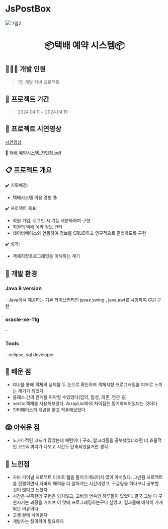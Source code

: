 # JsPostBox
![그림2](https://github.com/user-attachments/assets/8bdc9d4a-eef6-4ebc-a732-11fda42b154b)

<h1 align="center"> 📦택배 예약 시스템📦 </h1>

## 👩🏻‍💻 개발 인원
> 1인 개발 자바 프로젝트
>
## 🚀 프로젝트 기간
> 2024.04.11 ~ 2024.04.19

## 🚀 프로젝트 시연영상
[시연영상](https://drive.google.com/file/d/1qTYqwszBN6l7er8qTDods5ysBB7PanoI/view?usp=drive_link)

🔗 [택배 예약시스템_전민정.pdf](https://github.com/ekfrif0914/JsPostBox/blob/main/%ED%83%9D%EB%B0%B0%20%EC%98%88%EC%95%BD%EC%8B%9C%EC%8A%A4%ED%85%9C_%EC%A0%84%EB%AF%BC%EC%A0%95.pdf)

## 📋 프로젝트 개요
✔️ 기획배경:<br> 
- 택배시스템 이용 경험 多<br>

✔️ 프로젝트 목표:<br>
- 회원 가입, 로그인 시 기능 세분화하여 구현<br>
- 회원의 택배 예약 정보 관리<br>
- 데이터베이스와 연동하여 정보를 CRUD하고 영구적으로 관리하도록 구현<br>

✔️ 성과: <br>
- 객체지향프로그래밍을 이해하는 계기

## 🚧 개발 환경
<h3> Java 8 version </h3>
- Java에서 제공하는 기본 라이브러리인 javax.swing , java.awt를 사용하여 GUI 구현
<h3>oracle-xe-11g</h3>
- 
<h3>Tools</h3>
- eclipse, sql developer

## 👀 배운 점
- GUI를 통해 객체의 실체를 두 눈으로 확인하며 객체지향 프로그래밍을 피부로 느끼는 계기가 되었다
- 클래스 간의 관계를 파악할 수있었다(집약, 합성, 의존, 연관 등)
- vector객체를 사용해보았다. ArrayList와의 차이점은 동기화되어있다는 것이다
- 인터페이스의 개념을 알고 적용해보았다

## 😱 아쉬운 점
- 노가다적인 코드가 많았는데 패턴이나 구조, 알고리즘을 공부했었더라면 더 효율적인 코드& 쿼리가 나오고 시간도 단축되었을거란 생각

## 🌝 느낀점
- 자바 파이널 프로젝트 이후로 웹을 들어가게되어서 많이 아쉬웠다. 그만큼 프로젝트를 진행하면서 자바의 매력을 더 알아가는 시간이었고, 구글링을 하다보니 공부할 것이 많다고 느꼈다
- 시간은 부족한데 구현은 되지않고, 고비의 연속인 하루들이 있었다. 결국 그날 다 구현시키는 과정을 거치며 이 맛에 프로그래밍하는구나 싶었고, 결과물에 애착이 가게되는 이유이다
- 고생 끝에 낙이온다
- 개발자는 창의력이 필요하다
